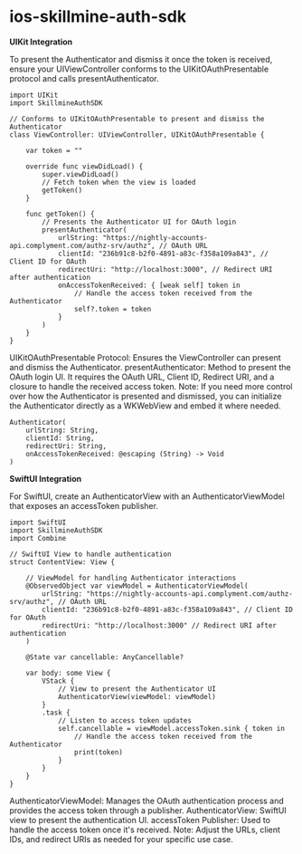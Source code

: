 # ios-skillmine-auth-sdk

**UIKit Integration**

To present the Authenticator and dismiss it once the token is received, ensure your UIViewController conforms to the UIKitOAuthPresentable protocol and calls presentAuthenticator.
```
import UIKit
import SkillmineAuthSDK

// Conforms to UIKitOAuthPresentable to present and dismiss the Authenticator
class ViewController: UIViewController, UIKitOAuthPresentable {
    
    var token = ""

    override func viewDidLoad() {
        super.viewDidLoad()
        // Fetch token when the view is loaded
        getToken()
    }

    func getToken() {
        // Presents the Authenticator UI for OAuth login
        presentAuthenticator(
            urlString: "https://nightly-accounts-api.complyment.com/authz-srv/authz", // OAuth URL
            clientId: "236b91c8-b2f0-4891-a83c-f358a109a843", // Client ID for OAuth
            redirectUri: "http://localhost:3000", // Redirect URI after authentication
            onAccessTokenReceived: { [weak self] token in
                // Handle the access token received from the Authenticator
                self?.token = token
            }
        )
    }
}
```

UIKitOAuthPresentable Protocol: Ensures the ViewController can present and dismiss the Authenticator.
presentAuthenticator: Method to present the OAuth login UI. It requires the OAuth URL, Client ID, Redirect URI, and a closure to handle the received access token.
Note: If you need more control over how the Authenticator is presented and dismissed, you can initialize the Authenticator directly as a WKWebView and embed it where needed.

```
Authenticator(
    urlString: String, 
    clientId: String, 
    redirectUri: String, 
    onAccessTokenReceived: @escaping (String) -> Void
)
```







**SwiftUI Integration**

For SwiftUI, create an AuthenticatorView with an AuthenticatorViewModel that exposes an accessToken publisher.

```
import SwiftUI
import SkillmineAuthSDK
import Combine

// SwiftUI View to handle authentication
struct ContentView: View {
    
    // ViewModel for handling Authenticator interactions
    @ObservedObject var viewModel = AuthenticatorViewModel(
        urlString: "https://nightly-accounts-api.complyment.com/authz-srv/authz", // OAuth URL
        clientId: "236b91c8-b2f0-4891-a83c-f358a109a843", // Client ID for OAuth
        redirectUri: "http://localhost:3000" // Redirect URI after authentication
    )
    
    @State var cancellable: AnyCancellable?

    var body: some View {
        VStack {
            // View to present the Authenticator UI
            AuthenticatorView(viewModel: viewModel)
        }
        .task {
            // Listen to access token updates
            self.cancellable = viewModel.accessToken.sink { token in
                // Handle the access token received from the Authenticator
                print(token)
            }
        }
    }
}
```
AuthenticatorViewModel: Manages the OAuth authentication process and provides the access token through a publisher.
AuthenticatorView: SwiftUI view to present the authentication UI.
accessToken Publisher: Used to handle the access token once it's received.
Note: Adjust the URLs, client IDs, and redirect URIs as needed for your specific use case.
